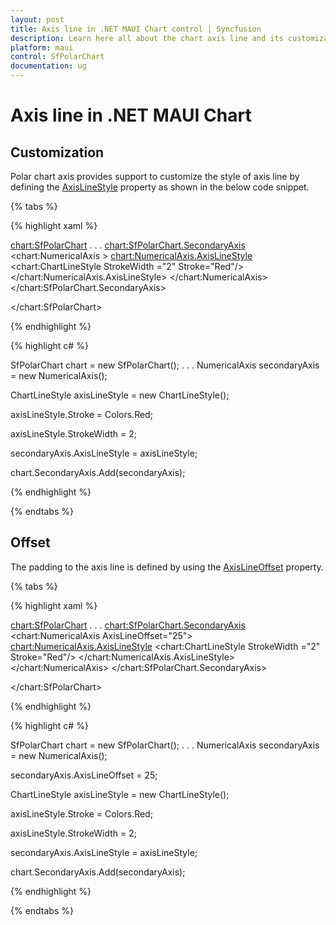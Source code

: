 ```yaml
---
layout: post
title: Axis line in .NET MAUI Chart control | Syncfusion
description: Learn here all about the chart axis line and its customization in the Syncfusion .NET MAUI Chart (SfPolarChart) control.
platform: maui
control: SfPolarChart
documentation: ug
---
```


# Axis line in .NET MAUI Chart

## Customization

Polar chart axis provides support to customize the style of axis line by defining the [AxisLineStyle]() property as shown in the below code snippet.

{% tabs %}

{% highlight xaml %}

<chart:SfPolarChart>
    . . .
    <chart:SfPolarChart.SecondaryAxis>
        <chart:NumericalAxis >
            <chart:NumericalAxis.AxisLineStyle>
                <chart:ChartLineStyle StrokeWidth ="2"
									  Stroke="Red"/>
            </chart:NumericalAxis.AxisLineStyle>
        </chart:NumericalAxis>
    </chart:SfPolarChart.SecondaryAxis>

</chart:SfPolarChart>

{% endhighlight %}

{% highlight c# %}

SfPolarChart chart = new SfPolarChart();
. . .
NumericalAxis secondaryAxis = new NumericalAxis();

ChartLineStyle axisLineStyle = new ChartLineStyle();

axisLineStyle.Stroke = Colors.Red;

axisLineStyle.StrokeWidth = 2;

secondaryAxis.AxisLineStyle = axisLineStyle;

chart.SecondaryAxis.Add(secondaryAxis);

{% endhighlight %}

{% endtabs %}

## Offset

The padding to the axis line is defined by using the [AxisLineOffset]() property.

{% tabs %}

{% highlight xaml %}

<chart:SfPolarChart>
    . . .
    <chart:SfPolarChart.SecondaryAxis>
        <chart:NumericalAxis AxisLineOffset="25">
            <chart:NumericalAxis.AxisLineStyle>
                <chart:ChartLineStyle StrokeWidth ="2"
									  Stroke="Red"/>
            </chart:NumericalAxis.AxisLineStyle>
        </chart:NumericalAxis>
    </chart:SfPolarChart.SecondaryAxis>

</chart:SfPolarChart>

{% endhighlight %}

{% highlight c# %}

SfPolarChart chart = new SfPolarChart();
. . .
NumericalAxis secondaryAxis = new NumericalAxis();

secondaryAxis.AxisLineOffset = 25;

ChartLineStyle axisLineStyle = new ChartLineStyle();

axisLineStyle.Stroke = Colors.Red;

axisLineStyle.StrokeWidth = 2;

secondaryAxis.AxisLineStyle = axisLineStyle;

chart.SecondaryAxis.Add(secondaryAxis);

{% endhighlight %}

{% endtabs %}